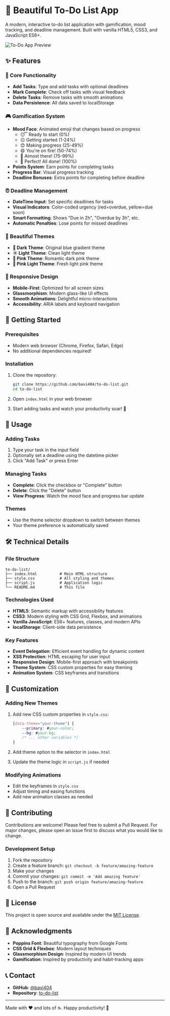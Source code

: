 # 🌸 Beautiful To-Do List App

A modern, interactive to-do list application with gamification, mood tracking, and deadline management. Built with vanilla HTML5, CSS3, and JavaScript ES6+.

![To-Do App Preview](https://via.placeholder.com/600x400/ec4899/fce7f3?text=Beautiful+To-Do+App)

## ✨ Features

### 🎯 Core Functionality
- **Add Tasks**: Type and add tasks with optional deadlines
- **Mark Complete**: Check off tasks with visual feedback
- **Delete Tasks**: Remove tasks with smooth animations
- **Data Persistence**: All data saved to localStorage

### 🎮 Gamification System
- **Mood Face**: Animated emoji that changes based on progress
  - 😴 Ready to start (0%)
  - 😐 Getting started (1-24%)
  - 😊 Making progress (25-49%)
  - 😄 You're on fire! (50-74%)
  - 🤩 Almost there! (75-99%)
  - 🎉 Perfect! All done! (100%)
- **Points System**: Earn points for completing tasks
- **Progress Bar**: Visual progress tracking
- **Deadline Bonuses**: Extra points for completing before deadline

### ⏰ Deadline Management
- **DateTime Input**: Set specific deadlines for tasks
- **Visual Indicators**: Color-coded urgency (red=overdue, yellow=due soon)
- **Smart Formatting**: Shows "Due in 2h", "Overdue by 3h", etc.
- **Automatic Penalties**: Lose points for missed deadlines

### 🎨 Beautiful Themes
- **🌙 Dark Theme**: Original blue gradient theme
- **☀️ Light Theme**: Clean light theme
- **🌸 Pink Theme**: Romantic dark pink theme
- **🌺 Pink Light Theme**: Fresh light pink theme

### 📱 Responsive Design
- **Mobile-First**: Optimized for all screen sizes
- **Glassmorphism**: Modern glass-like UI effects
- **Smooth Animations**: Delightful micro-interactions
- **Accessibility**: ARIA labels and keyboard navigation

## 🚀 Getting Started

### Prerequisites
- Modern web browser (Chrome, Firefox, Safari, Edge)
- No additional dependencies required!

### Installation
1. Clone the repository:
   ```bash
   git clone https://github.com/bavi404/to-do-list.git
   cd to-do-list
   ```

2. Open `index.html` in your web browser
3. Start adding tasks and watch your productivity soar! 🚀

## 🎯 Usage

### Adding Tasks
1. Type your task in the input field
2. Optionally set a deadline using the datetime picker
3. Click "Add Task" or press Enter

### Managing Tasks
- **Complete**: Click the checkbox or "Complete" button
- **Delete**: Click the "Delete" button
- **View Progress**: Watch the mood face and progress bar update

### Themes
- Use the theme selector dropdown to switch between themes
- Your theme preference is automatically saved

## 🛠️ Technical Details

### File Structure
```
to-do-list/
├── index.html          # Main HTML structure
├── style.css           # All styling and themes
├── script.js           # Application logic
└── README.md           # This file
```

### Technologies Used
- **HTML5**: Semantic markup with accessibility features
- **CSS3**: Modern styling with CSS Grid, Flexbox, and animations
- **Vanilla JavaScript**: ES6+ features, classes, and modern APIs
- **localStorage**: Client-side data persistence

### Key Features
- **Event Delegation**: Efficient event handling for dynamic content
- **XSS Protection**: HTML escaping for user input
- **Responsive Design**: Mobile-first approach with breakpoints
- **Theme System**: CSS custom properties for easy theming
- **Animation System**: CSS keyframes and transitions

## 🎨 Customization

### Adding New Themes
1. Add new CSS custom properties in `style.css`:
   ```css
   [data-theme="your-theme"] {
       --primary: #your-color;
       --bg: #your-bg;
       /* ... other variables */
   }
   ```

2. Add theme option to the selector in `index.html`
3. Update the theme logic in `script.js` if needed

### Modifying Animations
- Edit the keyframes in `style.css`
- Adjust timing and easing functions
- Add new animation classes as needed

## 🤝 Contributing

Contributions are welcome! Please feel free to submit a Pull Request. For major changes, please open an issue first to discuss what you would like to change.

### Development Setup
1. Fork the repository
2. Create a feature branch: `git checkout -b feature/amazing-feature`
3. Make your changes
4. Commit your changes: `git commit -m 'Add amazing feature'`
5. Push to the branch: `git push origin feature/amazing-feature`
6. Open a Pull Request

## 📝 License

This project is open source and available under the [MIT License](LICENSE).

## 🙏 Acknowledgments

- **Poppins Font**: Beautiful typography from Google Fonts
- **CSS Grid & Flexbox**: Modern layout techniques
- **Glassmorphism Design**: Inspired by modern UI trends
- **Gamification**: Inspired by productivity and habit-tracking apps

## 📞 Contact

- **GitHub**: [@bavi404](https://github.com/bavi404)
- **Repository**: [to-do-list](https://github.com/bavi404/to-do-list)

---

Made with ❤️ and lots of ☕. Happy productivity! 🚀
